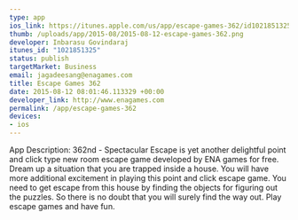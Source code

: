 ```yaml
--- 
type: app
ios_link: https://itunes.apple.com/us/app/escape-games-362/id1021851325?mt=8
thumb: /uploads/app/2015-08/2015-08-12-escape-games-362.png
developer: Inbarasu Govindaraj
itunes_id: "1021851325"
status: publish
targetMarket: Business
email: jagadeesang@enagames.com
title: Escape Games 362
date: 2015-08-12 08:01:46.113329 +00:00
developer_link: http://www.enagames.com
permalink: /app/escape-games-362
devices: 
- ios
---
```


App Description:
       362nd - Spectacular Escape is yet another delightful point and click type new room escape game developed by ENA games for free. Dream up a situation that you are trapped inside a house. You will have more additional excitement in playing this point and click escape game. You need to get escape from this house by finding the objects for figuring out the puzzles. So there is no doubt that you will surely find the way out. Play escape games and have fun.
